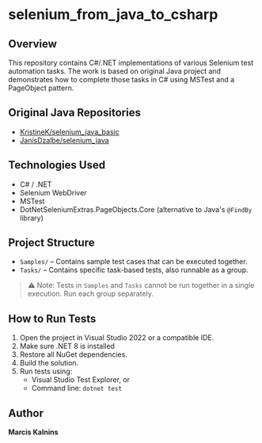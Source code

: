 # selenium_from_java_to_csharp

## Overview

This repository contains C#/.NET implementations of various Selenium test automation tasks. The work is based on original Java project and demonstrates how to complete those tasks in C# using MSTest and a PageObject pattern. 

## Original Java Repositories

- [KristineK/selenium_java_basic](https://github.com/KristineK/selenium_java_basic) 
- [JanisDzalbe/selenium_java](https://github.com/JanisDzalbe/selenium_java) 

## Technologies Used

- C# / .NET 
- Selenium WebDriver 
- MSTest 
- DotNetSeleniumExtras.PageObjects.Core (alternative to Java's `@FindBy` library) 

## Project Structure

- `Samples/` – Contains sample test cases that can be executed together. 
- `Tasks/` – Contains specific task-based tests, also runnable as a group. 

> ⚠️ Note: Tests in `Samples` and `Tasks` cannot be run together in a single execution. Run each group separately. 

## How to Run Tests

1. Open the project in Visual Studio 2022 or a compatible IDE. 
2. Make sure .NET 8 is installed 
2. Restore all NuGet dependencies. 
3. Build the solution. 
4. Run tests using: 
   - Visual Studio Test Explorer, or 
   - Command line: `dotnet test` 

## Author

**Marcis Kalnins**
